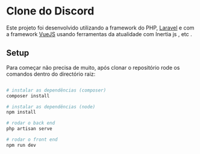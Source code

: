 # Clone do Discord

Este projeto foi desenvolvido utilizando a framework do PHP, [Laravel](https://laravel.com/) e  com a framework [VueJS](https://vuejs.org/) usando ferramentas da atualidade com Inertia js , etc .

## Setup

Para começar não precisa de muito, após clonar o repositório rode os comandos dentro do directório raiz:

```bash

# instalar as dependências (composer)
composer install

# instalar as dependências (node)
npm install

# rodar o back end 
php artisan serve

# rodar o front end 
npm run dev 

```